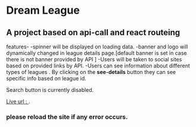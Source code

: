 # Dream League
## A project based on api-call and react routeing 
 

features-
-spinner will be displayed on loading data.
-banner and logo will dynamically changed in league details page.[default banner is set in case there is not banner provided by API  ]
-Users will be taken to social sites based on provided links by API.
-Users can see information about different types of leagues . By clicking on the __see-details__ button they can see specific info based on league id.


Search button is currently disabled.   

[Live url : ](https://github.com/facebook/create-react-app).

### please reload the site if any error occurs. ###
